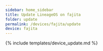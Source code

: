 ```yaml
---
sidebar: home_sidebar
title: Update LineageOS on fajita
folder: update
permalink: /devices/fajita/update
device: fajita
---
```

{% include templates/device_update.md %}
